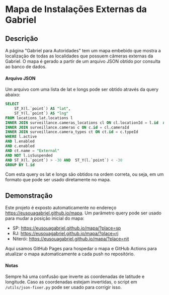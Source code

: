 # Mapa de Instalações Externas da Gabriel

## Descrição
A página "Gabriel para Autoridades" tem um mapa embebido que mostra a localização de todas as localidades que possuem câmeras externas da Gabriel. O mapa é gerado a partir de um arquivo JSON obtido por consulta ao banco de dados. 

#### Arquivo JSON
Um arquivo com uma lista de lat e longs pode ser obtido através da query abaixo:
```sql
SELECT 
	ST_X(l.`point`) AS "lat",
	ST_Y(l.`point`) AS "lng"
FROM locations_lat.locations l 
INNER JOIN surveillance.cameras_locations cl ON cl.locationId = l.id  AND cl.active  
INNER JOIN surveillance.cameras c ON c.id = cl.cameraId 
INNER JOIN surveillance.camera_types ct ON ct.id = c.typeId 
WHERE l.active 
AND l.enabled 
AND c.enabled 
AND ct.name = "External" 
AND NOT l.isSuspended 
AND ST_X(l.`point`) > -30 AND  ST_Y(l.`point`) < -30
GROUP BY l.id
```
Com esta query os lat e longs são obtidos na ordem correta, ou seja, em um formato que pode ser usado diretamente no mapa.

## Demonstração
Este projeto é exposto automaticamente no endereço https://eusouagabriel.github.io/mapa. Um parâmetro query pode ser usado para mudar a posição inicial do mapa:
- SP: https://eusouagabriel.github.io/mapa/?place=sp
- RJ: https://eusouagabriel.github.io/mapa/?place=rj
- Niterói: https://eusouagabriel.github.io/mapa/?place=nit

Aqui usamos GitHub Pages para hospedar o mapa e GitHub Actions para atualizar o mapa automaticamente a cada push no repositório.

#### Notas
Sempre há uma confusão que inverte as coordenadas de latitude e longitude. Caso as coordenadas estejam invertidas, o script em `/utils/json-fixer.py` pode ser usado para corrigir isso.
